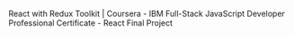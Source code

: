 React with Redux Toolkit | Coursera - IBM Full-Stack JavaScript Developer Professional Certificate - React Final Project
